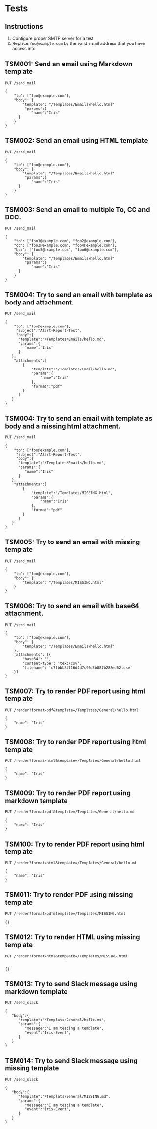 # Tests

## Instructions

1) Configure proper SMTP server for a test
2) Replace `foo@example.com` by the valid email address that you have access into

## TSM001: Send an email using Markdown template

`PUT /send_mail`

```
{
    "to": ["foo@example.com"],
    "body": {
        "template": "/Templates/Emails/hello.html"
         "params":{
            "name":"Iris"
      }
    }
}
```


## TSM002: Send an email using HTML template

`PUT /send_mail`

```
{
    "to": ["foo@example.com"],
    "body": {
        "template": "/Templates/Emails/hello.html"
         "params":{
            "name":"Iris"
      }
    }
}
```


## TSM003: Send an email to multiple To, CC and BCC.

`PUT /send_mail`

```
{
    "to": ["foo1@example.com", "foo2@example.com"],
    "cc": ["foo3@example.com", "foo4@example.com"],
    "bcc": ["foo5@example.com", "foo6@example.com"],
    "body": {
        "template": "/Templates/Emails/hello.html"
         "params":{
            "name":"Iris"
      }
    }
}
```

## TSM004: Try to send an email with template as body and attachment.

`PUT /send_mail`

```
{
    "to": ["foo@example.com"],
     "subject":"Alert-Report-Test",
     "body":{
      "template":"/Templates/Emails/hello.md",
      "params":{
         "name":"Iris"
      }
   },
    "attachments":[
        {
            "template":"/Templates/Email/hello.md",
            "params":{
                "name":"Iris"
            },       
            "format":"pdf"
        }
      ]
   }
}
```

## TSM004: Try to send an email with template as body and a missing html attachment.

`PUT /send_mail`

```
{
    "to": ["foo@example.com"],
     "subject":"Alert-Report-Test",
     "body":{
      "template":"/Templates/Emails/hello.md",
      "params":{
         "name":"Iris"
      }
   },
    "attachments":[
        {
            "template":"/Templates/MISSING.html",
            "params":{
                "name":"Iris"
            },       
            "format":"pdf"
        }
      ]
   }
}
```

## TSM005: Try to send an email with missing template

`PUT /send_mail`

```
{
    "to": ["foo@example.com"],
    "body": {
        "template": "/Templates/MISSING.html"
    }
}
```


## TSM006: Try to send an email with base64 attachment.

`PUT /send_mail`

```
{
    "to": ["foo@example.com"],
    "body": {
        "template": "/Templates/Emails/hello.html"
    },
    'attachments': [{
        'base64': '',
        'content-type': 'text/csv',
        'filename': 'c7fbbb3d716d4d7c95d3b887b288ed62.csv'
    }]
}
```

## TSM007: Try to render PDF report using html template

`PUT /render?format=pdf&template=/Templates/General/hello.html`

```
{
    "name": "Iris"
}
```

## TSM008: Try to render PDF report using html template

`PUT /render?format=html&template=/Templates/General/hello.html`

```
{
    "name": "Iris"
}
```

## TSM009: Try to render PDF report using markdown template

`PUT /render?format=pdf&template=/Templates/General/hello.md`

```
{
    "name": "Iris"
}
```

## TSM100: Try to render PDF report using html template

`PUT /render?format=html&template=/Templates/General/hello.md`

```
{
    "name": "Iris"
}
```

## TSM011: Try to render PDF using missing template

`PUT /render?format=pdf&template=/Templates/MISSING.html`

```
{}
```

## TSM012: Try to render HTML using missing template

`PUT /render?format=html&template=/Templates/MISSING.html`

```

{}

```

## TSM013: Try to send Slack message using markdown template

`PUT /send_slack`

```
{
   "body":{
      "template":"/Templats/General/hello.md",
      "params":{
         "message":"I am testing a template",
         "event":"Iris-Event",
      }
   }
}
```

## TSM014: Try to send Slack message using missing template

`PUT /send_slack`

```
{
   "body":{
      "template":"/Templats/General/MISSING.md",
      "params":{
         "message":"I am testing a template",
         "event":"Iris-Event",
      }
   }
}
```